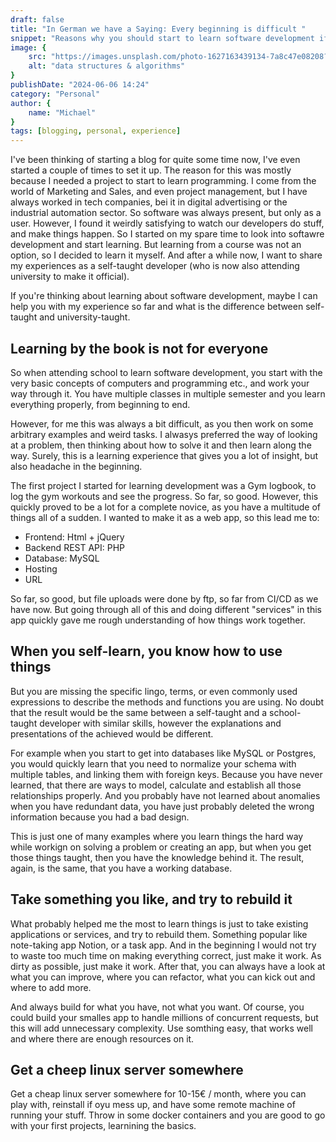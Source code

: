 ```yaml
---
draft: false
title: "In German we have a Saying: Every beginning is difficult "
snippet: "Reasons why you should start to learn software development if you are interested or thinking about changing your paths."
image: {
    src: "https://images.unsplash.com/photo-1627163439134-7a8c47e08208?&fit=crop&w=430&h=240",
    alt: "data structures & algorithms"
}
publishDate: "2024-06-06 14:24"
category: "Personal"
author: {
    name: "Michael"
}
tags: [blogging, personal, experience]
---
```


I've been thinking of starting a blog for quite some time now, I've even started a couple of times to set it up. The reason for this was mostly because I needed a project to start to learn programming. I come from the world of Marketing and Sales, and even project management, but I have always worked in tech companies, bei it in digital advertising or the industrial automation sector. So software was always present, but only as a user. However, I found it weirdly satisfying to watch our developers do stuff, and make things happen. So I started on my spare time to look into softawre development and start learning. But learning from a course was not an option, so I decided to learn it myself. And after a while now, I want to share my experiences as a self-taught developer (who is now also attending university to make it official).

If you're thinking about learning about software development, maybe I can help you with my experience so far and what is the difference between self-taught and university-taught. 

## Learning by the book is not for everyone

So when attending school to learn software development, you start with the very basic concepts of computers and programming etc., and work your way through it. You have multiple classes in multiple semester and you learn everything properly, from beginning to end. 

However, for me this was always a bit difficult, as you then work on some arbitrary examples and weird tasks. I alwasys preferred the way of looking at a problem, then thinking about how to solve it and then learn along the way. Surely, this is a learning experience that gives you a lot of insight, but also headache in the beginning. 

The first project I started for learning development was a Gym logbook, to log the gym workouts and see the progress. So far, so good. However, this quickly proved to be a lot for a complete novice, as you have a multitude of things all of a sudden. I wanted to make it as a web app, so this lead me to:
- Frontend: Html + jQuery
- Backend REST API: PHP
- Database: MySQL
- Hosting
- URL

So far, so good, but file uploads were done by ftp, so far from CI/CD as we have now. But going through all of this and doing different "services" in this app quickly gave me rough understanding of how things work together. 

## When you self-learn, you know how to use things

But you are missing the specific lingo, terms, or even commonly used expressions to describe the methods and functions you are using. No doubt that the result would be the same between a self-taught and a school-taught developer with similar skills, however the explanations and presentations of the achieved would be different.

For example when you start to get into databases like MySQL or Postgres, you would quickly learn that you need to normalize your schema with multiple tables, and linking them with foreign keys. Because you have never learned, that there are ways to model, calculate and establish all those relationships properly. And you probably have not learned about anomalies when you have redundant data, you have just probably deleted the wrong information because you had a bad design. 

This is just one of many examples where you learn things the hard way while workign on solving a problem or creating an app, but when you get those things taught, then you have the knowledge behind it. The result, again, is the same, that you have a working database.

## Take something you like, and try to rebuild it 

What probably helped me the most to learn things is just to take existing applications or services, and try to rebuild them. Something popular like note-taking app Notion, or a task app. And in the beginning I would not try to waste too much time on making everything correct, just make it work. As dirty as possible, just make it work. After that, you can always have a look at what you can improve, where you can refactor, what you can kick out and where to add more. 

And always build for what you have, not what you want. Of course, you could build your smalles app to handle millions of concurrent requests, but this will add unnecessary complexity. Use somthing easy, that works well and where there are enough resources on it. 

## Get a cheep linux server somewhere

Get a cheap linux server somewhere for 10-15€ / month, where you can play with, reinstall if oyu mess up, and have some remote machine of running your stuff. Throw in some docker containers and you are good to go with your first projects, learnining the basics.






